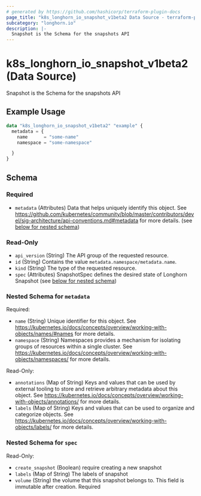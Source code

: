 ```yaml
---
# generated by https://github.com/hashicorp/terraform-plugin-docs
page_title: "k8s_longhorn_io_snapshot_v1beta2 Data Source - terraform-provider-k8s"
subcategory: "longhorn.io"
description: |-
  Snapshot is the Schema for the snapshots API
---
```


# k8s_longhorn_io_snapshot_v1beta2 (Data Source)

Snapshot is the Schema for the snapshots API

## Example Usage

```terraform
data "k8s_longhorn_io_snapshot_v1beta2" "example" {
  metadata = {
    name      = "some-name"
    namespace = "some-namespace"

  }
}
```

<!-- schema generated by tfplugindocs -->
## Schema

### Required

- `metadata` (Attributes) Data that helps uniquely identify this object. See https://github.com/kubernetes/community/blob/master/contributors/devel/sig-architecture/api-conventions.md#metadata for more details. (see [below for nested schema](#nestedatt--metadata))

### Read-Only

- `api_version` (String) The API group of the requested resource.
- `id` (String) Contains the value `metadata.namespace/metadata.name`.
- `kind` (String) The type of the requested resource.
- `spec` (Attributes) SnapshotSpec defines the desired state of Longhorn Snapshot (see [below for nested schema](#nestedatt--spec))

<a id="nestedatt--metadata"></a>
### Nested Schema for `metadata`

Required:

- `name` (String) Unique identifier for this object. See https://kubernetes.io/docs/concepts/overview/working-with-objects/names/#names for more details.
- `namespace` (String) Namespaces provides a mechanism for isolating groups of resources within a single cluster. See https://kubernetes.io/docs/concepts/overview/working-with-objects/namespaces/ for more details.

Read-Only:

- `annotations` (Map of String) Keys and values that can be used by external tooling to store and retrieve arbitrary metadata about this object. See https://kubernetes.io/docs/concepts/overview/working-with-objects/annotations/ for more details.
- `labels` (Map of String) Keys and values that can be used to organize and categorize objects. See https://kubernetes.io/docs/concepts/overview/working-with-objects/labels/ for more details.


<a id="nestedatt--spec"></a>
### Nested Schema for `spec`

Read-Only:

- `create_snapshot` (Boolean) require creating a new snapshot
- `labels` (Map of String) The labels of snapshot
- `volume` (String) the volume that this snapshot belongs to. This field is immutable after creation. Required
